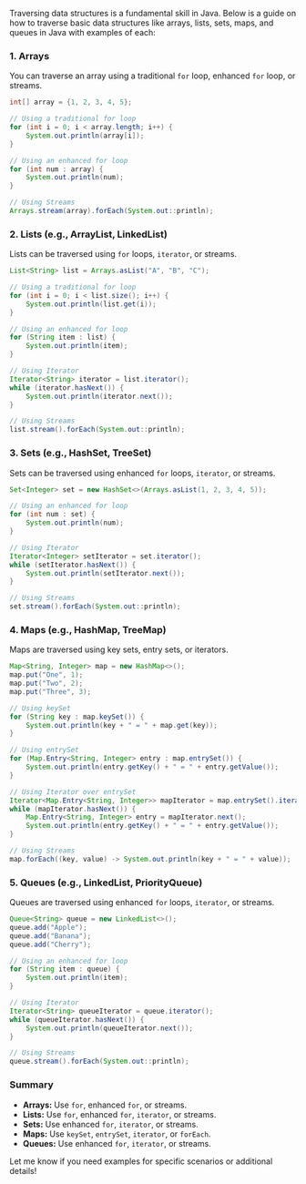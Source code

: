 Traversing data structures is a fundamental skill in Java. Below is a guide on how to traverse basic data structures like arrays, lists, sets, maps, and queues in Java with examples of each:

### 1. Arrays
You can traverse an array using a traditional `for` loop, enhanced `for` loop, or streams.

```java
int[] array = {1, 2, 3, 4, 5};

// Using a traditional for loop
for (int i = 0; i < array.length; i++) {
	System.out.println(array[i]);
}

// Using an enhanced for loop
for (int num : array) {
	System.out.println(num);
}

// Using Streams
Arrays.stream(array).forEach(System.out::println);
```

### 2. Lists (e.g., ArrayList, LinkedList)
Lists can be traversed using `for` loops, `iterator`, or streams.

```java
List<String> list = Arrays.asList("A", "B", "C");

// Using a traditional for loop
for (int i = 0; i < list.size(); i++) {
	System.out.println(list.get(i));
}

// Using an enhanced for loop
for (String item : list) {
	System.out.println(item);
}

// Using Iterator
Iterator<String> iterator = list.iterator();
while (iterator.hasNext()) {
	System.out.println(iterator.next());
}

// Using Streams
list.stream().forEach(System.out::println);
```

### 3. Sets (e.g., HashSet, TreeSet)
Sets can be traversed using enhanced `for` loops, `iterator`, or streams.

```java
Set<Integer> set = new HashSet<>(Arrays.asList(1, 2, 3, 4, 5));

// Using an enhanced for loop
for (int num : set) {
	System.out.println(num);
}

// Using Iterator
Iterator<Integer> setIterator = set.iterator();
while (setIterator.hasNext()) {
	System.out.println(setIterator.next());
}

// Using Streams
set.stream().forEach(System.out::println);
```

### 4. Maps (e.g., HashMap, TreeMap)
Maps are traversed using key sets, entry sets, or iterators.

```java
Map<String, Integer> map = new HashMap<>();
map.put("One", 1);
map.put("Two", 2);
map.put("Three", 3);

// Using keySet
for (String key : map.keySet()) {
	System.out.println(key + " = " + map.get(key));
}

// Using entrySet
for (Map.Entry<String, Integer> entry : map.entrySet()) {
	System.out.println(entry.getKey() + " = " + entry.getValue());
}

// Using Iterator over entrySet
Iterator<Map.Entry<String, Integer>> mapIterator = map.entrySet().iterator();
while (mapIterator.hasNext()) {
	Map.Entry<String, Integer> entry = mapIterator.next();
	System.out.println(entry.getKey() + " = " + entry.getValue());
}

// Using Streams
map.forEach((key, value) -> System.out.println(key + " = " + value));
```

### 5. Queues (e.g., LinkedList, PriorityQueue)
Queues are traversed using enhanced `for` loops, `iterator`, or streams.

```java
Queue<String> queue = new LinkedList<>();
queue.add("Apple");
queue.add("Banana");
queue.add("Cherry");

// Using an enhanced for loop
for (String item : queue) {
	System.out.println(item);
}

// Using Iterator
Iterator<String> queueIterator = queue.iterator();
while (queueIterator.hasNext()) {
	System.out.println(queueIterator.next());
}

// Using Streams
queue.stream().forEach(System.out::println);
```

### Summary
- **Arrays:** Use `for`, enhanced `for`, or streams.
- **Lists:** Use `for`, enhanced `for`, `iterator`, or streams.
- **Sets:** Use enhanced `for`, `iterator`, or streams.
- **Maps:** Use `keySet`, `entrySet`, `iterator`, or `forEach`.
- **Queues:** Use enhanced `for`, `iterator`, or streams.

Let me know if you need examples for specific scenarios or additional details!